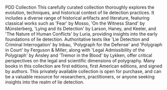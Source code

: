 PDD Collection
This carefully curated collection thoroughly explores the evolution, techniques, and historical context of lie detection practices. It includes a diverse range of historical artifacts and literature, featuring classical works such as 'Fear' by Mosso, 'On the Witness Stand' by Münsterberg, 'Lying and its Detection' by Larson, Haney, and Keeler, and 'The Nature of Human Conflicts' by Luria, providing insights into the early foundations of lie detection. Authoritative texts like 'Lie Detection and Criminal Interrogation' by Inbau, 'Polygraph for the Defense' and 'Polygraph in Court' by Ferguson & Miller, along with 'Legal Admissibility of the Polygraph' by Ansley and 'Tremor in the Blood' by Lykken, offer critical perspectives on the legal and scientific dimensions of polygraphy. Many books in this collection are first editions, first American editions, and signed by authors. This privately available collection is open for purchase, and can be a valuable resource for researchers, practitioners, or anyone seeking insights into the realm of lie detection.
